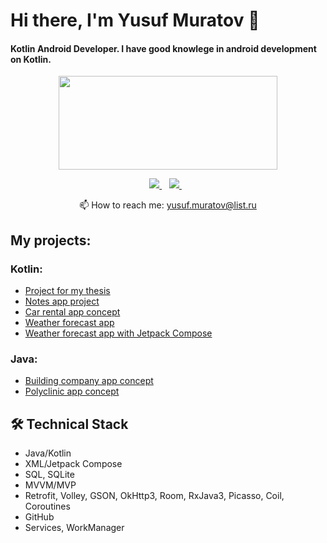 # Hi there, I'm Yusuf Muratov 👋

#### Kotlin Android Developer. I have good knowlege in android development on Kotlin.

<p align = 'center'>
<a href="https://github.com/passerby29/github-readme-stats"><img height=150 width=350 src="https://github-readme-stats.vercel.app/api/top-langs/?username=passerby29&layout=compact" /></a>
 </p>

<p align='center'>
   <a href="https://t.me/passer_byy" target="_blank">
    <img src="https://img.shields.io/badge/Telegram-2CA5E0?style=for-the-badge&logo=telegram&logoColor=white" />        
  </a>&nbsp;&nbsp;
  <a href="https://www.linkedin.com/in/yusuf-muratov-167168258/" target="_blank">
    <img src="https://img.shields.io/badge/linkedin-%230077B5.svg?&style=for-the-badge&logo=linkedin&logoColor=white" />
  </a>&nbsp;&nbsp;
 <p align='center'>
  📫  How to reach me: <a href='mailto:yusuf.muratov@list.ru'>yusuf.muratov@list.ru</a>
</p>

## My projects:
### Kotlin:

- [Project for my thesis](https://github.com/passerby29/MetrogradThesisProject)
- [Notes app project](https://github.com/passerby29/NotesAppProject)
- [Car rental app concept](https://github.com/passerby29/New-Car-Rental)
- [Weather forecast app](https://github.com/passerby29/WeatherApp)
- [Weather forecast app with Jetpack Compose](https://github.com/passerby29/JetpackComposeWeatherApp)

### Java:

- [Building company app concept](https://github.com/passerby29/BuildingCompanyProject)
- [Polyclinic app concept](https://github.com/passerby29/PolyclinicAppProject)

## 🛠 Technical Stack
*   Java/Kotlin
*   XML/Jetpack Compose
*   SQL, SQLite
*   MVVM/MVP
*   Retrofit, Volley, GSON, OkHttp3, Room, RxJava3, Picasso, Coil, Coroutines
*   GitHub
*   Services, WorkManager
